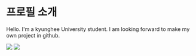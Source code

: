 # 프로필 소개

Hello. I'm a kyunghee University student. I am looking forward to make my own project in github. 

<img src="https://img.shields.io/badge/Android-3DDC84?style=flat-square&logo=Android&logoColor=white"/> <a href="[버튼을 눌렀을 때 이동할 링크](https://instagram.com/jong_stone_ph?utm_source=qr&igshid=NGExMmI2YTkyZg%3D%3D)" target="_blank"><img src="https://img.shields.io/badge/Instagram-E4405F?style=flat-square&logo=Instagram&logoColor=white"/>
